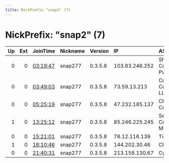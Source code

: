 ```yaml
---
title: NickPrefix "snap2" (7)
---
```


# NickPrefix: "snap2" (7)

|   Up |   Ext | JoinTime                                                                                            | Nickname   | Version   | IP             | AS                                       | CC   |   ORp |   Dirp | OS    | Contact   |   eFamMembers |
|-----:|------:|:----------------------------------------------------------------------------------------------------|:-----------|:----------|:---------------|:-----------------------------------------|:-----|------:|-------:|:------|:----------|--------------:|
|    0 |     0 | [03:19:47](https://metrics.torproject.org/rs.html#details/1F3A39F87FB5877C314929D234A6A09D0A608119) | snap277    | 0.3.5.8   | 103.83.246.252 | Shine Communications Pvt Ltd             | in   | 38143 |      0 | Linux | None      |             1 |
|    0 |     0 | [03:49:03](https://metrics.torproject.org/rs.html#details/51AA4832E0A3C0E50392547064E4DA7D4CA6EAD5) | snap277    | 0.3.5.8   | 73.59.13.213   | Comcast Cable Communications, LLC        | us   | 41749 |      0 | Linux | None      |             1 |
|    0 |     0 | [05:25:19](https://metrics.torproject.org/rs.html#details/C2FD51B019DB58C9E9E4289700BB0FFE54413D1B) | snap277    | 0.3.5.8   | 47.232.185.137 | Charter Communications                   | us   | 44691 |      0 | Linux | None      |             1 |
|    1 |     0 | [13:25:12](https://metrics.torproject.org/rs.html#details/D29BD9496FBFCB88A96FA4D79270091186CE76E6) | snap277    | 0.3.5.8   | 85.246.225.245 | Servicos De Comunicacoes E Multimedia S. | pt   | 41979 |      0 | Linux | None      |             1 |
|    0 |     0 | [15:21:01](https://metrics.torproject.org/rs.html#details/0E49E9B9D1ADBC5B5A05988CC92922C18574CB6B) | snap277    | 0.3.5.8   | 78.12.116.139  | Tiscali SpA                              | it   | 34271 |      0 | Linux | None      |             1 |
|    1 |     0 | [18:10:46](https://metrics.torproject.org/rs.html#details/8B8CE56754E0D70B07B59350A41FFCC9381CAE88) | snap277    | 0.3.5.8   | 144.202.30.46  | Choopa, LLC                              | us   | 38989 |      0 | Linux | None      |             1 |
|    0 |     0 | [21:40:31](https://metrics.torproject.org/rs.html#details/0A9FC54856821CAC156C0034505C959A000E04A9) | snap277    | 0.3.5.8   | 213.158.130.67 | Cyberlink AG                             | ch   | 35145 |      0 | Linux | None      |             1 |
